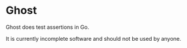 # Ghost

Ghost does test assertions in Go.

It is currently incomplete software and should not be used by anyone.
